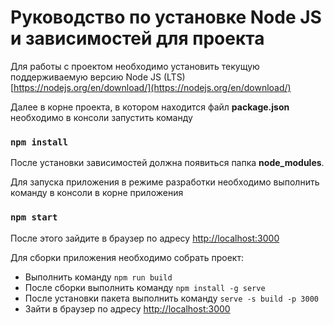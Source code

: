 # Руководство по установке Node JS и зависимостей для проекта

Для работы с проектом необходимо установить текущую поддерживаемую версию Node JS (LTS)
[https://nodejs.org/en/download/](https://nodejs.org/en/download/)

Далее в корне проекта, в котором находится файл <b>package.json</b> необходимо в консоли запустить команду

### `npm install`

После установки зависимостей должна появиться папка **node_modules**.

Для запуска приложения в режиме разработки необходимо выполнить команду в консоли в корне приложения

### `npm start`

После этого зайдите в браузер по адресу [http://localhost:3000](http://localhost:3000)

Для сборки приложения необходимо собрать проект:

* Выполнить команду `npm run build`
* После сборки выполнить команду `npm install -g serve`
* После установки пакета выполнить команду `serve -s build -p 3000`
* Зайти в браузер по адресу [http://localhost:3000](http://localhost:3000)
